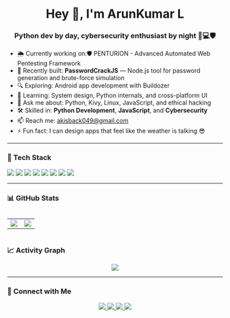 <h1 align="center">Hey 👋, I'm ArunKumar L</h1>
<h3 align="center">Python dev by day, cybersecurity enthusiast by night 🐍💻🛡️</h3>

- 🌦️ Currently working on:🛡️ PENTURION - Advanced Automated Web Pentesting Framework
- 🔐 Recently built: **PasswordCrackJS** — Node.js tool for password generation and brute-force simulation
- 🔍 Exploring: Android app development with Buildozer
- 🧠 Learning: System design, Python internals, and cross-platform UI
- 💬 Ask me about: Python, Kivy, Linux, JavaScript, and ethical hacking
- 🛠️ Skilled in: **Python Development**, **JavaScript**, and **Cybersecurity**
- 📫 Reach me: [akisback049@gmail.com](mailto:akisback049@gmail.com)
- ⚡ Fun fact: I can design apps that feel like the weather is talking 😎

---

### 🧰 Tech Stack
<p>
  <img src="https://img.shields.io/badge/-Python-3776AB?logo=python&logoColor=white&style=flat" />
  <img src="https://img.shields.io/badge/-JavaScript-F7DF1E?logo=javascript&logoColor=black&style=flat" />
  <img src="https://img.shields.io/badge/-Node.js-339933?logo=nodedotjs&logoColor=white&style=flat" />
  <img src="https://img.shields.io/badge/-Kivy-20B2AA?logo=python&style=flat" />
  <img src="https://img.shields.io/badge/-Buildozer-000000?style=flat&logo=android" />
  <img src="https://img.shields.io/badge/-Linux-FCC624?style=flat&logo=linux&logoColor=black" />
  <img src="https://img.shields.io/badge/-GitHub-181717?style=flat&logo=github" />
  <img src="https://img.shields.io/badge/-Cybersecurity-FF5733?style=flat&logo=hackthebox&logoColor=white" />
</p>

---

### 📊 GitHub Stats
<div style="overflow-x: auto;">
  <table border="0" cellspacing="0" cellpadding="0">
    <tr>
      <td>
        <img src="https://github-readme-stats.vercel.app/api?username=ScriptedByArun47&show_icons=true&theme=radical&cache_seconds=3600" />
      </td>
      <td>
        <img src="https://github-readme-stats.vercel.app/api/top-langs/?username=ScriptedByArun47&layout=compact&theme=radical&cache_seconds=3600" />
      </td>
    </tr>
  </table>
</div>

### 📈 Activity Graph 
<p align="center">
  <img src="https://github-readme-activity-graph.vercel.app/graph?username=ScriptedByArun47&theme=github-compact&hide_border=true" />
</p>





---

### 🔗 Connect with Me
<p align="center">
  <a href="mailto:akisback049@gmail.com">
    <img src="https://img.shields.io/badge/-Email-%23333?style=for-the-badge&logo=gmail&logoColor=white" />
  </a>


  <a href="https://www.instagram.com/scriptedbyarun47?igsh=Nm5tc2V3MXB2ZXVm" target="_blank">
    <img src="https://img.shields.io/badge/-Instagram-E4405F?style=for-the-badge&logo=instagram&logoColor=white" />
  </a>

  <a href="www.linkedin.com/in/arun-kumar047019202902" target="_blank">
    <img src="https://img.shields.io/badge/-LinkedIn-0077B5?style=for-the-badge&logo=linkedin&logoColor=white" />
  </a>

  <a href="https://tryhackme.com/p/ScripedByAk47" target="_blank">
    <img src="https://img.shields.io/badge/-TryHackMe-%23cc0000?style=for-the-badge&logo=tryhackme&logoColor=white" />
  </a>
</p>


